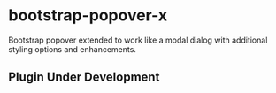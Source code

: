 bootstrap-popover-x
===================

Bootstrap popover extended to work like a modal dialog with additional styling options and enhancements.

## Plugin Under Development
